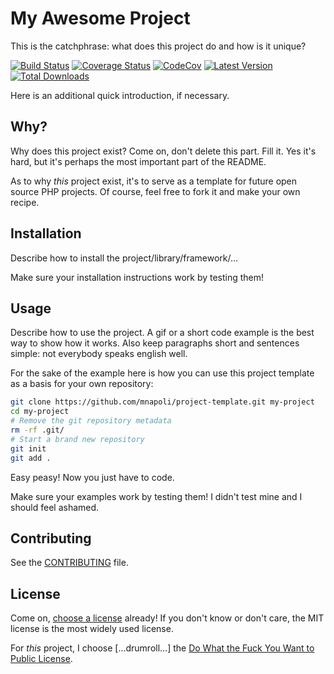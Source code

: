 # My Awesome Project

This is the catchphrase: what does this project do and how is it unique?

[![Build Status](https://img.shields.io/travis/org/ncou/filesystem/master.svg?style=flat-square)](https://travis-ci.org/ncou/filesystem)
[![Coverage Status](https://coveralls.io/repos/github/ncou/filesystem/badge.svg?branch=master)](https://coveralls.io/github/ncou/filesystem?branch=master)
[![CodeCov](https://codecov.io/gh/ncou/filesystem/branch/master/graph/badge.svg)](https://codecov.io/gh/ncou/filesystem)
[![Latest Version](https://img.shields.io/github/release/chiron/filesystem.svg?style=flat-square)](https://packagist.org/packages/chiron/filesystem)
[![Total Downloads](https://img.shields.io/packagist/dt/chiron/filesystem.svg?style=flat-square)](https://packagist.org/packages/chiron/filesystem)

Here is an additional quick introduction, if necessary.

## Why?

Why does this project exist? Come on, don't delete this part. Fill it.
Yes it's hard, but it's perhaps the most important part of the README.

As to why *this* project exist, it's to serve as a template for future open
source PHP projects. Of course, feel free to fork it and make your own recipe.

## Installation

Describe how to install the project/library/framework/…

Make sure your installation instructions work by testing them!

## Usage

Describe how to use the project. A gif or a short code example is the best
way to show how it works. Also keep paragraphs short and sentences simple: not
everybody speaks english well.

For the sake of the example here is how you can use this project template
as a basis for your own repository:

```bash
git clone https://github.com/mnapoli/project-template.git my-project
cd my-project
# Remove the git repository metadata
rm -rf .git/
# Start a brand new repository
git init
git add .
```

Easy peasy! Now you just have to code.

Make sure your examples work by testing them! I didn't test mine and I should feel ashamed.

## Contributing

See the [CONTRIBUTING](./.github/CONTRIBUTING.md) file.

## License

Come on, [choose a license](http://choosealicense.com/) already! If you don't know or don't
care, the MIT license is the most widely used license.

For *this* project, I choose […drumroll…] the [Do What the Fuck You Want to Public License](http://www.wtfpl.net/).
